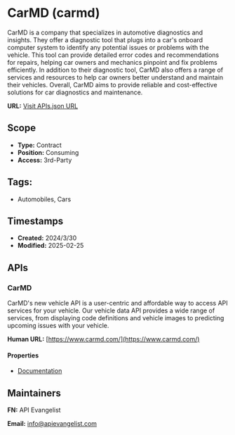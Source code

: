 # CarMD (carmd)
CarMD is a company that specializes in automotive diagnostics and insights. They offer a diagnostic tool that plugs into a car's onboard computer system to identify any potential issues or problems with the vehicle. This tool can provide detailed error codes and recommendations for repairs, helping car owners and mechanics pinpoint and fix problems efficiently. In addition to their diagnostic tool, CarMD also offers a range of services and resources to help car owners better understand and maintain their vehicles. Overall, CarMD aims to provide reliable and cost-effective solutions for car diagnostics and maintenance.

**URL:** [Visit APIs.json URL](https://example.com/apis/vehicle-api-carmd.yml)

## Scope

- **Type:** Contract 
- **Position:** Consuming 
- **Access:** 3rd-Party 

## Tags:

 - Automobiles, Cars

## Timestamps

- **Created:** 2024/3/30 
- **Modified:** 2025-02-25 

## APIs

### CarMD
CarMD's new vehicle API is a user-centric and affordable way to access API services for your vehicle. Our vehicle data API provides a wide range of services, from displaying code definitions and vehicle images to predicting upcoming issues with your vehicle.

**Human URL:** [https://www.carmd.com/](https://www.carmd.com/)



#### Properties

- [Documentation](https://www.carmd.com/)

## Maintainers

**FN:** API Evangelist

**Email:** info@apievangelist.com


